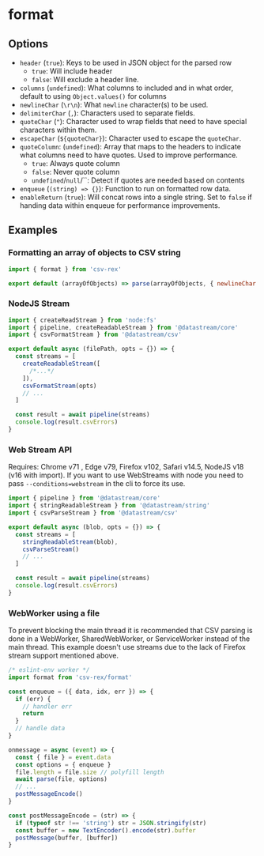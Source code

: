 # format

## Options

- `header` (`true`): Keys to be used in JSON object for the parsed row
  - `true`: Will include header
  - `false`: Will exclude a header line.
- `columns` (`undefined`): What columns to included and in what order, default to using `Object.values()` for columns
- `newlineChar` (`\r\n`): What `newline` character(s) to be used.
- `delimiterChar` (`,`): Characters used to separate fields.
- `quoteChar` (`"`): Character used to wrap fields that need to have special characters within them.
- `escapeChar` (`${quoteChar}`): Character used to escape the `quoteChar`.
- `quoteColumn`: (`undefined`): Array that maps to the headers to indicate what columns need to have quotes. Used to improve performance.
  - `true`: Always quote column
  - `false`: Never quote column
  - `undefined`/`null`/``: Detect if quotes are needed based on contents
- `enqueue` (`(string) => {}`): Function to run on formatted row data.
- `enableReturn` (`true`): Will concat rows into a single string. Set to `false` if handing data within enqueue for performance improvements.

## Examples

### Formatting an array of objects to CSV string

```javascript
import { format } from 'csv-rex'

export default (arrayOfObjects) => parse(arrayOfObjects, { newlineChar: '\n' })
```

### NodeJS Stream

```javascript
import { createReadStream } from 'node:fs'
import { pipeline, createReadableStream } from '@datastream/core'
import { csvFormatStream } from '@datastream/csv'

export default async (filePath, opts = {}) => {
  const streams = [
    createReadableStream([
      /*...*/
    ]),
    csvFormatStream(opts)
    // ...
  ]

  const result = await pipeline(streams)
  console.log(result.csvErrors)
}
```

### Web Stream API

Requires: Chrome v71 , Edge v79, Firefox v102, Safari v14.5, NodeJS v18 (v16 with import). If you want to use WebStreams with node you need to pass `--conditions=webstream` in the cli to force its use.

```javascript
import { pipeline } from '@datastream/core'
import { stringReadableStream } from '@datastream/string'
import { csvParseStream } from '@datastream/csv'

export default async (blob, opts = {}) => {
  const streams = [
    stringReadableStream(blob),
    csvParseStream()
    // ...
  ]

  const result = await pipeline(streams)
  console.log(result.csvErrors)
}
```

### WebWorker using a file

To prevent blocking the main thread it is recommended that CSV parsing is done in a WebWorker, SharedWebWorker, or ServiceWorker instead of the main thread. This example doesn't use streams due to the lack of Firefox stream support mentioned above.

```javascript
/* eslint-env worker */
import format from 'csv-rex/format'

const enqueue = ({ data, idx, err }) => {
  if (err) {
    // handler err
    return
  }
  // handle data
}

onmessage = async (event) => {
  const { file } = event.data
  const options = { enqueue }
  file.length = file.size // polyfill length
  await parse(file, options)
  // ...
  postMessageEncode()
}

const postMessageEncode = (str) => {
  if (typeof str !== 'string') str = JSON.stringify(str)
  const buffer = new TextEncoder().encode(str).buffer
  postMessage(buffer, [buffer])
}
```
